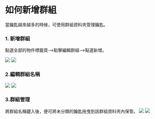 # 如何新增群組

當鑰匙越來越多的時候，可使用群組資料夾管理鑰匙。

### 1. 新增群組

點選全部的物件標籤頁--&gt;點擊編輯群組--&gt;點選新增。

![](https://userstartw.files.wordpress.com/2016/01/2016_01_18_09_10_48-mp4-still009.jpg)
![](https://userstartw.files.wordpress.com/2016/01/2016_01_18_09_10_48-mp4-still010.jpg)

### 2.編輯群組名稱

![](https://userstartw.files.wordpress.com/2016/01/2016_01_18_09_10_48-mp4-still011.jpg)
![](https://userstartw.files.wordpress.com/2016/01/2016_01_18_09_10_48-mp4-still012.jpg)

### 3.群組管理

將群組名稱鍵入後，便可將未分類的鑰匙拖曳到該群組資料夾內保管。
![](https://userstartw.files.wordpress.com/2016/01/2016_01_18_09_10_48-mp4-still013.jpg)
![](https://userstartw.files.wordpress.com/2016/01/2016_01_18_09_10_48-mp4-still014.jpg)

